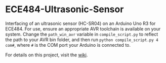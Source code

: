 # ECE484-Ultrasonic-Sensor
Interfacing of an ultrasonic sensor (HC-SR04) on an Arduino Uno R3 for ECE484. For use, ensure an appropriate AVR toolchain is available on your system. Change the `path_win_avr` variable in `compile_script.py` to reflect the path to your AVR bin folder, and then run `python compile_script.py 4 com#`, where `#` is the COM port your Arduino is connected to.

For details on this project, visit the [wiki](https://github.com/ChrisLalloMiami/ECE484-Ultrasonic-Sensor/wiki).
